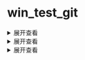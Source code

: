 # win_test_git
<details>
<summary>展开查看</summary>
<pre><code>
System.out.println("Hello to see U!");
</code></pre>
</details>

<details>
<summary>展开查看</summary>
<xmp><h1>hello</h1>
<h2>hello</h2>
</xmp>
</details>

<details>
<summary>展开查看</summary>
具体内容  
</details>
  
